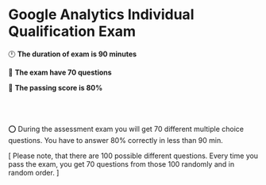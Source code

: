 # Google Analytics Individual Qualification Exam 

🕛 **The duration of exam is 90 minutes**

📄 **The exam have 70 questions**

🔶 **The passing score is 80%**



<br/><br/><br/>
⭕ During the assessment exam you will get 70 different multiple choice questions. 
    You have to answer 80% correctly in less than 90 min.  

[ Please note, that there are 100 possible different questions. Every time you pass the exam, you get 70 questions from those 100 randomly and in random order. ]

